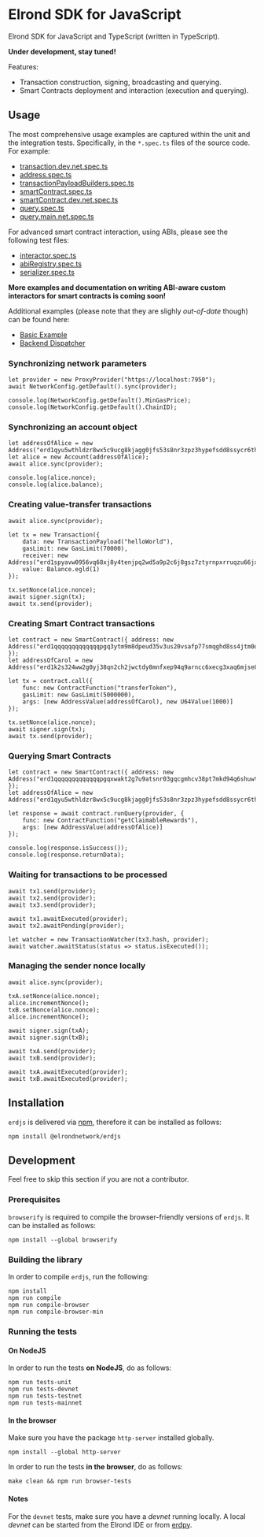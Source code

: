 # Elrond SDK for JavaScript

Elrond SDK for JavaScript and TypeScript (written in TypeScript).

**Under development, stay tuned!**

Features:
 - Transaction construction, signing, broadcasting and querying.
 - Smart Contracts deployment and interaction (execution and querying).

## Usage

The most comprehensive usage examples are captured within the unit and the integration tests. Specifically, in the `*.spec.ts` files of the source code. For example:

 - [transaction.dev.net.spec.ts](https://github.com/ElrondNetwork/elrond-sdk/tree/development/erdjs/src/transaction.dev.net.spec.ts)
 - [address.spec.ts](https://github.com/ElrondNetwork/elrond-sdk/tree/development/erdjs/src/address.spec.ts)
 - [transactionPayloadBuilders.spec.ts](https://github.com/ElrondNetwork/elrond-sdk/tree/development/erdjs/src/smartcontracts/transactionPayloadBuilders.spec.ts)
 - [smartContract.spec.ts](https://github.com/ElrondNetwork/elrond-sdk/tree/development/erdjs/src/smartcontracts/smartContract.spec.ts)
 - [smartContract.dev.net.spec.ts](https://github.com/ElrondNetwork/elrond-sdk/tree/development/erdjs/src/smartcontracts/smartContract.dev.net.spec.ts)
 - [query.spec.ts](https://github.com/ElrondNetwork/elrond-sdk/tree/development/erdjs/src/smartcontracts/query.spec.ts)
 - [query.main.net.spec.ts](https://github.com/ElrondNetwork/elrond-sdk/tree/development/erdjs/src/smartcontracts/query.main.net.spec.ts)

For advanced smart contract interaction, using ABIs, please see the following test files:
 - [interactor.spec.ts](https://github.com/ElrondNetwork/elrond-sdk/tree/development/erdjs/src/smartcontracts/interaction/interactor.spec.ts) 
 - [abiRegistry.spec.ts](https://github.com/ElrondNetwork/elrond-sdk/tree/development/erdjs/src/smartcontracts/typesystem/abiRegistry.spec.ts)
 - [serializer.spec.ts](https://github.com/ElrondNetwork/elrond-sdk/tree/development/erdjs/src/smartcontracts/serializer.spec.ts) 

**More examples and documentation on writing ABI-aware custom interactors for smart contracts is coming soon!**

Additional examples (please note that they are slighly _out-of-date_ though) can be found here:

 - [Basic Example](https://github.com/ElrondNetwork/elrond-sdk/tree/development/docs/erdjs/examples/basic)
 - [Backend Dispatcher](https://github.com/ElrondNetwork/elrond-sdk/tree/development/docs/erdjs/examples/backend-dispatcher)

### Synchronizing network parameters

```
let provider = new ProxyProvider("https://localhost:7950");
await NetworkConfig.getDefault().sync(provider);

console.log(NetworkConfig.getDefault().MinGasPrice);
console.log(NetworkConfig.getDefault().ChainID);
```

### Synchronizing an account object

```
let addressOfAlice = new Address("erd1qyu5wthldzr8wx5c9ucg8kjagg0jfs53s8nr3zpz3hypefsdd8ssycr6th");
let alice = new Account(addressOfAlice);
await alice.sync(provider);

console.log(alice.nonce);
console.log(alice.balance);
```

### Creating value-transfer transactions

```
await alice.sync(provider);

let tx = new Transaction({
    data: new TransactionPayload("helloWorld"),
    gasLimit: new GasLimit(70000),
    receiver: new Address("erd1spyavw0956vq68xj8y4tenjpq2wd5a9p2c6j8gsz7ztyrnpxrruqzu66jx"),
    value: Balance.egld(1)
});

tx.setNonce(alice.nonce);
await signer.sign(tx);
await tx.send(provider);
```

### Creating Smart Contract transactions

```
let contract = new SmartContract({ address: new Address("erd1qqqqqqqqqqqqqpgq3ytm9m8dpeud35v3us20vsafp77smqghd8ss4jtm0q") });
let addressOfCarol = new Address("erd1k2s324ww2g0yj38qn2ch2jwctdy8mnfxep94q9arncc6xecg3xaq6mjse8");

let tx = contract.call({
    func: new ContractFunction("transferToken"),
    gasLimit: new GasLimit(5000000),
    args: [new AddressValue(addressOfCarol), new U64Value(1000)]
});

tx.setNonce(alice.nonce);
await signer.sign(tx);
await tx.send(provider);
```

### Querying Smart Contracts

```
let contract = new SmartContract({ address: new Address("erd1qqqqqqqqqqqqqpgqxwakt2g7u9atsnr03gqcgmhcv38pt7mkd94q6shuwt") });
let addressOfAlice = new Address("erd1qyu5wthldzr8wx5c9ucg8kjagg0jfs53s8nr3zpz3hypefsdd8ssycr6th");

let response = await contract.runQuery(provider, {
    func: new ContractFunction("getClaimableRewards"),
    args: [new AddressValue(addressOfAlice)]
});

console.log(response.isSuccess());
console.log(response.returnData);
```

### Waiting for transactions to be processed

```
await tx1.send(provider);
await tx2.send(provider);
await tx3.send(provider);

await tx1.awaitExecuted(provider);
await tx2.awaitPending(provider);

let watcher = new TransactionWatcher(tx3.hash, provider);
await watcher.awaitStatus(status => status.isExecuted());
```

### Managing the sender nonce locally

```
await alice.sync(provider);

txA.setNonce(alice.nonce);
alice.incrementNonce();
txB.setNonce(alice.nonce);
alice.incrementNonce();

await signer.sign(txA);
await signer.sign(txB);

await txA.send(provider);
await txB.send(provider);

await txA.awaitExecuted(provider);
await txB.awaitExecuted(provider);
```

## Installation

`erdjs` is delivered via [npm](https://www.npmjs.com/package/@elrondnetwork/erdjs), therefore it can be installed as follows:

```
npm install @elrondnetwork/erdjs
```

## Development

Feel free to skip this section if you are not a contributor.

### Prerequisites

`browserify` is required to compile the browser-friendly versions of `erdjs`. It can be installed as follows:

```
npm install --global browserify
```

### Building the library

In order to compile `erdjs`, run the following:

```
npm install
npm run compile
npm run compile-browser
npm run compile-browser-min
```

### Running the tests

#### On NodeJS

In order to run the tests **on NodeJS**, do as follows:

```
npm run tests-unit
npm run tests-devnet
npm run tests-testnet
npm run tests-mainnet
```

#### In the browser

Make sure you have the package `http-server` installed globally.

```
npm install --global http-server
```

In order to run the tests **in the browser**, do as follows:

```
make clean && npm run browser-tests
```

#### Notes

For the `devnet` tests, make sure you have a *devnet* running locally. A local *devnet* can be started from the Elrond IDE or from [erdpy](https://docs.elrond.com/developers/setup-a-local-testnet-erdpy).
